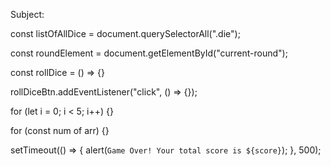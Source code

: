 Subject:


const listOfAllDice = document.querySelectorAll(".die");

const roundElement = document.getElementById("current-round");

const rollDice = () => {}

rollDiceBtn.addEventListener("click", () => {});


for (let i = 0; i < 5; i++) {}

for (const num of arr) {}

setTimeout(() => {
        alert(`Game Over! Your total score is ${score}`);
      }, 500);








